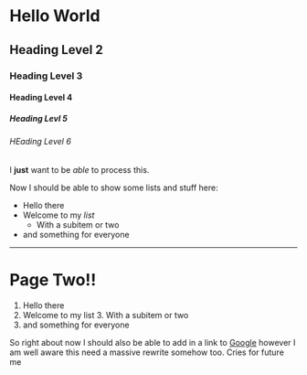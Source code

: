 ﻿# Hello World
## Heading Level 2
### Heading Level 3
#### Heading Level 4
##### Heading Levl 5
###### HEading Level 6
I **just** want to be *able* to process this.

Now I should be able to show some lists and stuff here:
- Hello there
- Welcome to my *list*
  - With a subitem or two
- and something for everyone

---

# Page Two!!

1. Hello there
2. Welcome to my list
   3. With a subitem or two
3. and something for everyone

So right about now I should also be able to add in a link to [Google](https://google.com) however I am well aware this need a massive rewrite somehow too. Cries for future me